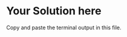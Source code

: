 # Your Solution here

Copy and paste the terminal output in this file. 

<!-- ## Show the terminal output here.  -->
